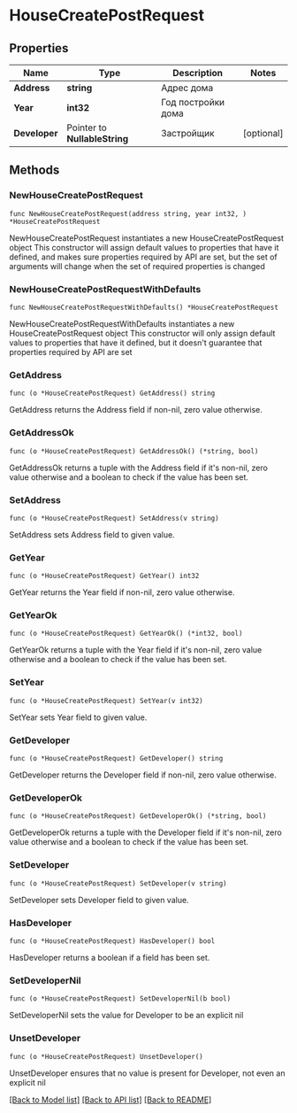 # HouseCreatePostRequest

## Properties

Name | Type | Description | Notes
------------ | ------------- | ------------- | -------------
**Address** | **string** | Адрес дома | 
**Year** | **int32** | Год постройки дома | 
**Developer** | Pointer to **NullableString** | Застройщик | [optional] 

## Methods

### NewHouseCreatePostRequest

`func NewHouseCreatePostRequest(address string, year int32, ) *HouseCreatePostRequest`

NewHouseCreatePostRequest instantiates a new HouseCreatePostRequest object
This constructor will assign default values to properties that have it defined,
and makes sure properties required by API are set, but the set of arguments
will change when the set of required properties is changed

### NewHouseCreatePostRequestWithDefaults

`func NewHouseCreatePostRequestWithDefaults() *HouseCreatePostRequest`

NewHouseCreatePostRequestWithDefaults instantiates a new HouseCreatePostRequest object
This constructor will only assign default values to properties that have it defined,
but it doesn't guarantee that properties required by API are set

### GetAddress

`func (o *HouseCreatePostRequest) GetAddress() string`

GetAddress returns the Address field if non-nil, zero value otherwise.

### GetAddressOk

`func (o *HouseCreatePostRequest) GetAddressOk() (*string, bool)`

GetAddressOk returns a tuple with the Address field if it's non-nil, zero value otherwise
and a boolean to check if the value has been set.

### SetAddress

`func (o *HouseCreatePostRequest) SetAddress(v string)`

SetAddress sets Address field to given value.


### GetYear

`func (o *HouseCreatePostRequest) GetYear() int32`

GetYear returns the Year field if non-nil, zero value otherwise.

### GetYearOk

`func (o *HouseCreatePostRequest) GetYearOk() (*int32, bool)`

GetYearOk returns a tuple with the Year field if it's non-nil, zero value otherwise
and a boolean to check if the value has been set.

### SetYear

`func (o *HouseCreatePostRequest) SetYear(v int32)`

SetYear sets Year field to given value.


### GetDeveloper

`func (o *HouseCreatePostRequest) GetDeveloper() string`

GetDeveloper returns the Developer field if non-nil, zero value otherwise.

### GetDeveloperOk

`func (o *HouseCreatePostRequest) GetDeveloperOk() (*string, bool)`

GetDeveloperOk returns a tuple with the Developer field if it's non-nil, zero value otherwise
and a boolean to check if the value has been set.

### SetDeveloper

`func (o *HouseCreatePostRequest) SetDeveloper(v string)`

SetDeveloper sets Developer field to given value.

### HasDeveloper

`func (o *HouseCreatePostRequest) HasDeveloper() bool`

HasDeveloper returns a boolean if a field has been set.

### SetDeveloperNil

`func (o *HouseCreatePostRequest) SetDeveloperNil(b bool)`

 SetDeveloperNil sets the value for Developer to be an explicit nil

### UnsetDeveloper
`func (o *HouseCreatePostRequest) UnsetDeveloper()`

UnsetDeveloper ensures that no value is present for Developer, not even an explicit nil

[[Back to Model list]](../README.md#documentation-for-models) [[Back to API list]](../README.md#documentation-for-api-endpoints) [[Back to README]](../README.md)



